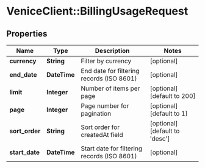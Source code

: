 # VeniceClient::BillingUsageRequest

## Properties
Name | Type | Description | Notes
------------ | ------------- | ------------- | -------------
**currency** | **String** | Filter by currency | [optional] 
**end_date** | **DateTime** | End date for filtering records (ISO 8601) | [optional] 
**limit** | **Integer** | Number of items per page | [optional] [default to 200]
**page** | **Integer** | Page number for pagination | [optional] [default to 1]
**sort_order** | **String** | Sort order for createdAt field | [optional] [default to &#x27;desc&#x27;]
**start_date** | **DateTime** | Start date for filtering records (ISO 8601) | [optional] 

